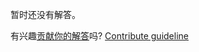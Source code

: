 
暂时还没有解答。

有兴趣[贡献你的解答](https://github.com/BFEdev/BFE.dev-solutions/blob/main/problem/implement-classnames_zh.md)吗? [Contribute guideline](https://github.com/BFEdev/BFE.dev-solutions#how-to-contribute)
